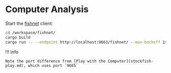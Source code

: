 # Computer Analysis

Start the [fishnet](https://github.com/lichess-org/fishnet) client:

```bash
cd /workspace/fishnet/
cargo build
cargo run -- --endpoint http://localhost:9663/fishnet/ --max-backoff 1s
```

!!! info

    Note the port difference from [Play with the Computer](stockfish-play.md), which uses port `9665`
